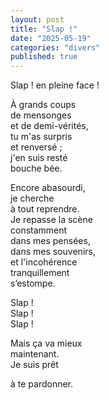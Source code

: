 ```yaml
---
layout: post
title: "Slap !"
date: "2025-05-19"
categories: "divers"
published: true
---
```


Slap ! en pleine face !  

À grands coups  
de mensonges  
et de demi-vérités,  
tu m'as surpris  
et renversé ;  
j'en suis resté  
bouche bée.

Encore abasourdi,  
je cherche  
à tout reprendre.  
Je repasse la scène  
constamment  
dans mes pensées,  
dans mes souvenirs,  
et l'incohérence  
tranquillement  
s’estompe.  

Slap !  
Slap !  
Slap !  

Mais ça va mieux  
maintenant.  
Je suis prêt  

à te pardonner.  
